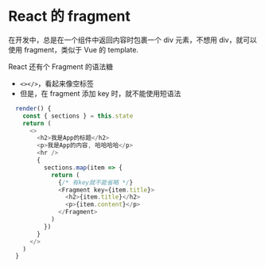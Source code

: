 # React 的 fragment

在开发中，总是在一个组件中返回内容时包裹一个 div 元素，不想用 div，就可以使用 fragment，类似于 Vue 的 template.

React 还有个 Fragment 的语法糖

- `<></>`，看起来像空标签
- 但是，在 fragment 添加 key 时，就不能使用短语法

```js
  render() {
    const { sections } = this.state
    return (
      <>
        <h2>我是App的标题</h2>
        <p>我是App的内容, 哈哈哈哈</p>
        <hr />
        {
          sections.map(item => {
            return (
              {/* 有key就不能省略 */}
              <Fragment key={item.title}>
                <h2>{item.title}</h2>
                <p>{item.content}</p>
              </Fragment>
            )
          })
        }
      </>
    )
  }
```
